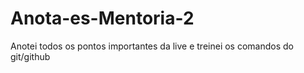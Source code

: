# Anota-es-Mentoria-2
Anotei todos os pontos importantes da live e treinei os comandos do git/github
